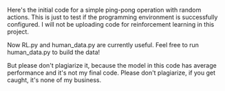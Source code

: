 Here's the initial code for a simple ping-pong operation with random actions. This is just to test if the programming environment is successfully configured. I will not be uploading code for reinforcement learning in this project.

Now RL.py and human_data.py are currently useful. Feel free to run human_data.py to build the data!

But please don't plagiarize it, because the model in this code has average performance and it's not my final code. Please don't plagiarize, if you get caught, it's none of my business.
